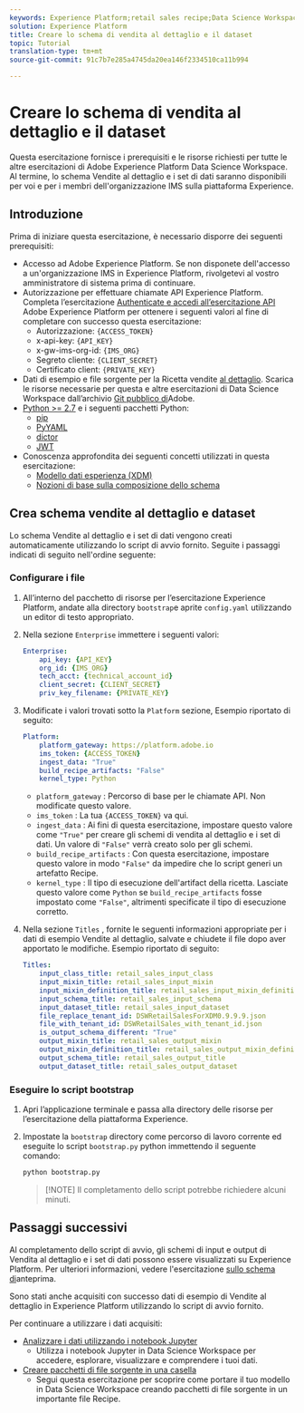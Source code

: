 ```yaml
---
keywords: Experience Platform;retail sales recipe;Data Science Workspace;popular topics
solution: Experience Platform
title: Creare lo schema di vendita al dettaglio e il dataset
topic: Tutorial
translation-type: tm+mt
source-git-commit: 91c7b7e285a4745da20ea146f2334510ca11b994

---
```



# Creare lo schema di vendita al dettaglio e il dataset

Questa esercitazione fornisce i prerequisiti e le risorse richiesti per tutte le altre esercitazioni di Adobe Experience Platform Data Science Workspace. Al termine, lo schema Vendite al dettaglio e i set di dati saranno disponibili per voi e per i membri dell&#39;organizzazione IMS sulla piattaforma Experience.

## Introduzione

Prima di iniziare questa esercitazione, è necessario disporre dei seguenti prerequisiti:
- Accesso ad Adobe Experience Platform. Se non disponete dell&#39;accesso a un&#39;organizzazione IMS in Experience Platform, rivolgetevi al vostro amministratore di sistema prima di continuare.
- Autorizzazione per effettuare chiamate API Experience Platform. Completa l’esercitazione [Authenticate e accedi all’esercitazione API](../../tutorials/authentication.md) Adobe Experience Platform per ottenere i seguenti valori al fine di completare con successo questa esercitazione:
   - Autorizzazione: `{ACCESS_TOKEN}`
   - x-api-key: `{API_KEY}`
   - x-gw-ims-org-id: `{IMS_ORG}`
   - Segreto cliente: `{CLIENT_SECRET}`
   - Certificato client: `{PRIVATE_KEY}`
- Dati di esempio e file sorgente per la Ricetta vendite [al dettaglio](../pre-built-recipes/retail-sales.md). Scarica le risorse necessarie per questa e altre esercitazioni di Data Science Workspace dall’archivio [Git pubblico di](https://github.com/adobe/experience-platform-dsw-reference/)Adobe.
- [Python >= 2.7](https://www.python.org/downloads/) e i seguenti pacchetti Python:
   - [pip](https://pypi.org/project/pip/)
   - [PyYAML](https://pyyaml.org/)
   - [dictor](https://pypi.org/project/dictor/)
   - [JWT](https://pypi.org/project/jwt/)
- Conoscenza approfondita dei seguenti concetti utilizzati in questa esercitazione:
   - [Modello dati esperienza (XDM)](../../xdm/home.md)
   - [Nozioni di base sulla composizione dello schema](../../xdm/schema/field-dictionary.md)

## Crea schema vendite al dettaglio e dataset

Lo schema Vendite al dettaglio e i set di dati vengono creati automaticamente utilizzando lo script di avvio fornito. Seguite i passaggi indicati di seguito nell&#39;ordine seguente:

### Configurare i file

1. All’interno del pacchetto di risorse per l’esercitazione Experience Platform, andate alla directory `bootstrap`e aprite `config.yaml` utilizzando un editor di testo appropriato.
2. Nella sezione `Enterprise` immettere i seguenti valori:

   ```yaml
   Enterprise:
       api_key: {API_KEY}
       org_id: {IMS_ORG}
       tech_acct: {technical_account_id}
       client_secret: {CLIENT_SECRET}
       priv_key_filename: {PRIVATE_KEY}
   ```

3. Modificate i valori trovati sotto la `Platform` sezione, Esempio riportato di seguito:

   ```yaml
   Platform:
       platform_gateway: https://platform.adobe.io
       ims_token: {ACCESS_TOKEN}
       ingest_data: "True"
       build_recipe_artifacts: "False"
       kernel_type: Python
   ```

   - `platform_gateway` : Percorso di base per le chiamate API. Non modificate questo valore.
   - `ims_token` : La tua `{ACCESS_TOKEN}` va qui.
   - `ingest_data` : Ai fini di questa esercitazione, impostare questo valore come `"True"` per creare gli schemi di vendita al dettaglio e i set di dati. Un valore di `"False"` verrà creato solo per gli schemi.
   - `build_recipe_artifacts` : Con questa esercitazione, impostare questo valore in modo `"False"` da impedire che lo script generi un artefatto Recipe.
   - `kernel_type` : Il tipo di esecuzione dell&#39;artifact della ricetta. Lasciate questo valore come `Python` se `build_recipe_artifacts` fosse impostato come `"False"`, altrimenti specificate il tipo di esecuzione corretto.

4. Nella sezione `Titles` , fornite le seguenti informazioni appropriate per i dati di esempio Vendite al dettaglio, salvate e chiudete il file dopo aver apportato le modifiche. Esempio riportato di seguito:

   ```yaml
   Titles:
       input_class_title: retail_sales_input_class
       input_mixin_title: retail_sales_input_mixin
       input_mixin_definition_title: retail_sales_input_mixin_definition
       input_schema_title: retail_sales_input_schema
       input_dataset_title: retail_sales_input_dataset
       file_replace_tenant_id: DSWRetailSalesForXDM0.9.9.9.json
       file_with_tenant_id: DSWRetailSales_with_tenant_id.json
       is_output_schema_different: "True"
       output_mixin_title: retail_sales_output_mixin
       output_mixin_definition_title: retail_sales_output_mixin_definition
       output_schema_title: retail_sales_output_title
       output_dataset_title: retail_sales_output_dataset
   ```

### Eseguire lo script bootstrap

1. Apri l’applicazione terminale e passa alla directory delle risorse per l’esercitazione della piattaforma Experience.
2. Impostate la `bootstrap` directory come percorso di lavoro corrente ed eseguite lo script `bootstrap.py` python immettendo il seguente comando:

   ```bash
   python bootstrap.py
   ```

   > [!NOTE] Il completamento dello script potrebbe richiedere alcuni minuti.

## Passaggi successivi

Al completamento dello script di avvio, gli schemi di input e output di Vendita al dettaglio e i set di dati possono essere visualizzati su Experience Platform. Per ulteriori informazioni, vedere l&#39;esercitazione [sullo schema di](./preview-schema-data.md)anteprima.

Sono stati anche acquisiti con successo dati di esempio di Vendite al dettaglio in Experience Platform utilizzando lo script di avvio fornito.

Per continuare a utilizzare i dati acquisiti:
- [Analizzare i dati utilizzando i notebook Jupyter](../jupyterlab/analyze-your-data.md)
   - Utilizza i notebook Jupyter in Data Science Workspace per accedere, esplorare, visualizzare e comprendere i tuoi dati.
- [Creare pacchetti di file sorgente in una casella](./package-source-files-recipe.md)
   - Segui questa esercitazione per scoprire come portare il tuo modello in Data Science Workspace creando pacchetti di file sorgente in un importante file Recipe.